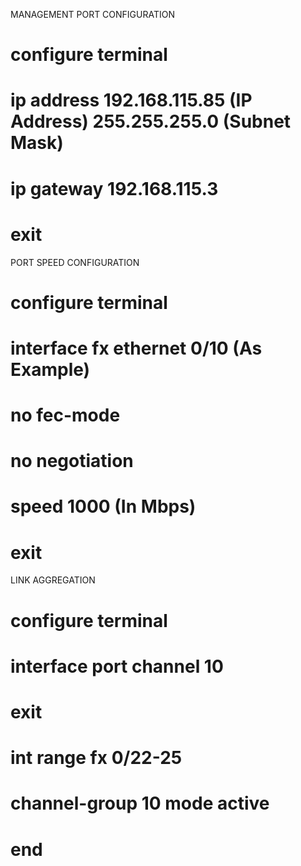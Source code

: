 
MANAGEMENT PORT CONFIGURATION

# configure terminal
# ip address 192.168.115.85 (IP Address) 255.255.255.0 (Subnet Mask)
# ip gateway 192.168.115.3
# exit


PORT SPEED CONFIGURATION

# configure terminal
# interface fx ethernet 0/10 (As Example)
# no fec-mode
# no negotiation
# speed 1000 (In Mbps)
# exit


LINK AGGREGATION

# configure terminal
# interface port channel 10
# exit
# int range fx 0/22-25
# channel-group 10 mode active
# end
